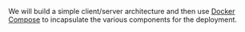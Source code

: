 We will build a simple client/server architecture and then use
[Docker Compose](https://docs.docker.com/compose/) to incapsulate the
various components for the deployment.
